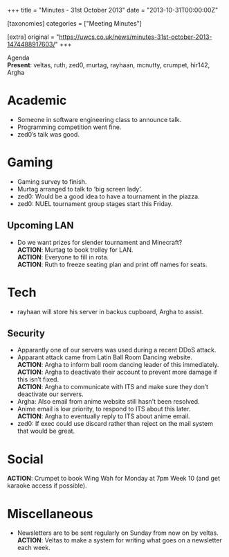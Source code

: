 +++
title = "Minutes - 31st October 2013"
date = "2013-10-31T00:00:00Z"

[taxonomies]
categories = ["Meeting Minutes"]

[extra]
original = "https://uwcs.co.uk/news/minutes-31st-october-2013-1474488917603/"
+++

Agenda  
**Present**: veltas, ruth, zed0, murtag, rayhaan, mcnutty, crumpet, hir142, Argha

# Academic

  - Someone in software engineering class to announce talk.
  - Programming competition went fine.
  - zed0’s talk was good.

# Gaming

  - Gaming survey to finish.
  - Murtag arranged to talk to ‘big screen lady’.
  - zed0: Would be a good idea to have a tournament in the piazza.
  - zed0: NUEL tournament group stages start this Friday.

## Upcoming LAN

  - Do we want prizes for slender tournament and Minecraft?  
    **ACTION**: Murtag to book trolley for LAN.  
    **ACTION**: Everyone to fill in rota.  
    **ACTION**: Ruth to freeze seating plan and print off names for seats.

# Tech

  - rayhaan will store his server in backus cupboard, Argha to assist.

## Security

  - Apparantly one of our servers was used during a recent DDoS attack.
  - Apparant attack came from Latin Ball Room Dancing website.  
    **ACTION**: Argha to inform ball room dancing leader of this immediately.  
    **ACTION**: Argha to deactivate their account to prevent more damage if this isn’t fixed.  
    **ACTION**: Argha to communicate with ITS and make sure they don’t deactivate our servers.
  - Argha: Also email from anime website still hasn’t been resolved.
  - Anime email is low priority, to respond to ITS about this later.  
    **ACTION**: Argha to eventually reply to ITS about anime email.
  - zed0: If exec could use discard rather than reject on the mail system that would be great.

# Social

**ACTION**: Crumpet to book Wing Wah for Monday at 7pm Week 10 (and get karaoke access if possible).

# Miscellaneous

  - Newsletters are to be sent regularly on Sunday from now on by veltas.  
    **ACTION**: Veltas to make a system for writing what goes on a newsletter each week.
